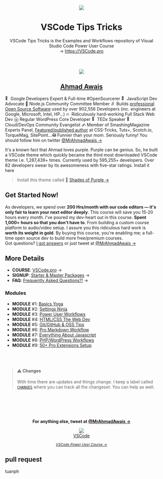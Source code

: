 <p align="center">
  <br>
  <a href="https://VSCode.pro/?utm_source=VSCode-Tips-Tricks">
    <img src=".github/VSCodepro.jpg" />
  </a>
</p>

<h1 align="center">VSCode Tips Tricks</h1>

<p align="center">VSCode Tips Tricks is the Examples and Workflows repository of Visual Studio Code Power User Course <br/>→ <a href="https://VSCode.pro?utm_source=VSCode-Tips-Tricks">https://VSCode.pro</a>

<br />
<br />
<br />
<br />

<a href="https://twitter.com/MrAhmadAwais/">
    <img src=".github/ahmadawais.jpg" />
  </a>

</p>

<h2 align="center"><a href="https://twitter.com/MrAhmadAwais/" target="_blank" rel="noopener noreferrer" class="A__Wrap-YZyot alypB">Ahmad Awais</a></h2>

<div class="Container__Wrap-eLLtEK eNcImr"><div class="Container__Inner-gbdqOw fEWtAT"><p class="Desc-khonk bUVpyB"><img src="https://abs.twimg.com/emoji/v2/72x72/1f3a9.png" alt="🎩" title="Magician" width="14" height="14" class="EImg__Img-grQVJb inCqhX"> Google Developers Expert & Full-time #OpenSourcerer <img src="https://abs.twimg.com/emoji/v2/72x72/1f951.png" alt="🥑" title="Developer Avocado" width="14" height="14" class="EImg__Img-grQVJb inCqhX"> JavaScript Dev Advocate 🌳 Node.js Community Committee Member <img src="https://abs.twimg.com/emoji/v2/72x72/270c.png" alt="✌️" title="Boo-yeah!" width="14" height="14" class="EImg__Img-grQVJb inCqhX"> Builds <a href="https://github.com/AhmadAwais" target="_blank" rel="noopener noreferrer" class="A__Wrap-YZyot alypB">professional Open Source Software</a> used by over 902,556 Developers (inc. engineers at Google, Microsoft, Intel, HP…) <img src="https://abs.twimg.com/emoji/v2/72x72/1f525.png" alt="🔥" title="Fire" width="14" height="14" class="EImg__Img-grQVJb inCqhX"> Ridiculously hard-working Full Stack Web Dev ⓦ Regular WordPress Core Developer <img src="https://abs.twimg.com/emoji/v2/72x72/1f4e3.png" alt="📣" title="Speaker" width="14" height="14" class="EImg__Img-grQVJb inCqhX"> TEDx Speaker <img src="https://abs.twimg.com/emoji/v2/72x72/1f64c.png" alt="🙌" title="HELLO" width="14" height="14" class="EImg__Img-grQVJb inCqhX"> Cloud/DevOps Community Evangelist <img src="https://abs.twimg.com/emoji/v2/72x72/270d.png" alt="✍️" title="Writing" width="14" height="14" class="EImg__Img-grQVJb inCqhX"> Member of SmashingMagazine Experts Panel, <a href="https://AhmadAwais.com/" target="_blank" rel="noopener noreferrer" class="A__Wrap-YZyot alypB">Featured/published author</a> at CSS-Tricks, Tuts+, Scotch.io, TorqueMag, SitePoint…<img src="https://abs.twimg.com/emoji/v2/72x72/1f602.png" alt="😂" title="Face with tears of joy" width="14" height="14" class="EImg__Img-grQVJb inCqhX"> Funnier than your mom. Seriously funny! You should follow him on twitter <a href="https://twitter.com/MrAhmadAwais/" target="_blank" rel="noopener noreferrer" class="A__Wrap-YZyot alypB">@MrAhmadAwais →</a>



<span class="Who__Sop-itixLH eyrACm">It's a known fact that Ahmad loves purple. Purple can be genius. So, he built a VSCode theme which
				quickly became the third most downloaded VSCode theme i.e. 1,287,439+ times. Currently used by 595,255+
				developers. Over 82 developers swear by its awesomeness with five-star ratings. Install it here

> Install this theme called 🦄  <a href="https://marketplace.visualstudio.com/items?itemName=ahmadawais.shades-of-purple" target="_blank" rel="noopener noreferrer" class="A__Wrap-YZyot alypB">Shades of Purple →</a></span></p></div></div>

## Get Started Now!

<p class="Desc-khonk bUVpyB">As developers, we spend over <strong>200 Hrs/month with our code editors — it's only fair to learn your next editor deeply</strong>. This course will save you 15-20 hours every month. I've poured my dev-heart out in this course. <strong>Spent 1,000+ hours so that you don't have to</strong>. From building a custom course platform to audio/video setup. I assure you this ridiculous hard work is <strong>worth its weight in gold</strong>. By buying this course, you're enabling me; a full-time open source dev to build more free/premium courses.<br>Got questions? <a href="#FAQ" class="AnchorStyle__Wrap-llaaRP fcuZGF">I got answers</a> or just tweet at <a href="https://twitter.com/MrAhmadAwais/" target="_blank" rel="noopener noreferrer" class="A__Wrap-YZyot alypB">@MrAhmadAwais →</a></p>

## More Details

- **COURSE**: [VSCode.pro](https://VSCode.pro?utm_source=VSCode-Tips-Tricks) →
- **SIGNUP**: [Starter & Master Packages](https://VSCode.pro/?utm_source=VSCode-Tips-Tricks#signup) →
- **FAQ**: [Frequently Asked Questions?!](https://VSCode.pro/?utm_source=VSCode-Tips-Tricks#FAQ) →

### Modules

- **MODULE** #1: [Basics Yoga](https://vscode.pro/?utm_source=VSCode-Tips-Tricks#module1)
- **MODULE** #2: [Settings Ninja](https://vscode.pro/?utm_source=VSCode-Tips-Tricks#module2)
- **MODULE** #3: [Power User Workflows](https://vscode.pro/?utm_source=VSCode-Tips-Tricks#module3)
- **MODULE** #4: [HTML/CSS The Web Dev](https://vscode.pro/?utm_source=VSCode-Tips-Tricks#module4)
- **MODULE** #5: [Git/GitHub & OSS Tips](https://vscode.pro/?utm_source=VSCode-Tips-Tricks#module5)
- **MODULE** #6: [Pro Markdown Workflow](https://vscode.pro/?utm_source=VSCode-Tips-Tricks#module6)
- **MODULE** #7: [Everything About Javascript](https://vscode.pro/?utm_source=VSCode-Tips-Tricks#module7)
- **MODULE** #8: [PHP/WordPress Workflows](https://vscode.pro/?utm_source=VSCode-Tips-Tricks#module8)
- **MODULE** #9: [50+ Pro Extensions Setup](https://vscode.pro/?utm_source=VSCode-Tips-Tricks#module9)

<br />
<br />

>#### ⚠️ Changes
>
>With time there are updates and things change. I keep a label called [`CHANGES`](https://github.com/ahmadawais/VSCode-Tips-Tricks/issues?utf8=%E2%9C%93&q=is%3Aissue+sort%3Aupdated-desc+label%3ACHANGES+) where you can track all the changeset. You can help as well.

<br />
<br />
<br />
<br />
<p align="center">
<strong>For anything else, tweet at <a href="https://twitter.com/MrAhmadAwais/" target="_blank" rel="noopener noreferrer" class="A__Wrap-YZyot alypB">@MrAhmadAwais →</a></strong>
</p>

<div align="center">
  <a href="https://VSCode.pro/?utm_source=VSCode-Tips-Tricks" target="_blank">
  <img src="https://raw.githubusercontent.com/ahmadawais/shades-of-purple-vscode/master/images/vscodeproPlay.jpg" /><br>VSCode</a>

  _<small><a href="https://VSCode.pro/?utm_source=VSCode-Tips-Tricks" target="_blank">VSCode Power User Course →</a></small>_
</div>


## pull request
tuanph